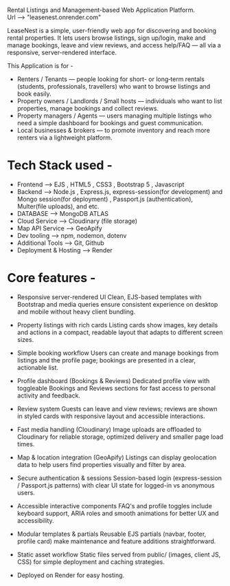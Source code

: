 Rental Listings and Management-based Web Application Platform.                       
Url --> "leasenest.onrender.com"

LeaseNest is a simple, user-friendly web app for discovering and booking rental properties.
It lets users browse listings, sign up/login, make and manage bookings, leave and view reviews, and access help/FAQ — all via a responsive, server-rendered interface.

This Application is for -

- Renters / Tenants — people looking for short- or long‑term rentals (students, professionals, travellers) who want to browse listings and book easily.
- Property owners / Landlords / Small hosts — individuals who want to list properties, manage bookings and collect reviews.
- Property managers / Agents — users managing multiple listings who need a simple dashboard for bookings and guest communication.
- Local businesses & brokers — to promote inventory and reach more renters via a lightweight platform.

# Tech Stack used - 

- Frontend --> EJS , HTML5 , CSS3 , Bootstrap 5 , Javascript
- Backend --> Node.js , Express.js, express-session(for development) and Mongo session(for deployment) , Passport.js (authentication), Multer(file uploads), and etc.
- DATABASE --> MongoDB ATLAS 
- Cloud Service --> Cloudinary (file storage)
- Map API Service --> GeoApify
- Dev tooling --> npm, nodemon, dotenv
- Additional Tools --> Git, Github
- Deployment & Hosting --> Render


# Core features - 

- Responsive server-rendered UI
Clean, EJS-based templates with Bootstrap and media queries ensure consistent experience on desktop and mobile without heavy client bundling.

- Property listings with rich cards
Listing cards show images, key details and actions in a compact, readable layout that adapts to different screen sizes.

- Simple booking workflow
Users can create and manage bookings from listings and the profile page; bookings are presented in a clear, actionable list.

- Profile dashboard (Bookings & Reviews)
Dedicated profile view with toggleable Bookings and Reviews sections for fast access to personal activity and feedback.

- Review system
Guests can leave and view reviews; reviews are shown in styled cards with responsive layout and accessible interactions.

- Fast media handling (Cloudinary)
Image uploads are offloaded to Cloudinary for reliable storage, optimized delivery and smaller page load times.

- Map & location integration (GeoApify)
Listings can display geolocation data to help users find properties visually and filter by area.

- Secure authentication & sessions
Session-based login (express-session / Passport.js patterns) with clear UI state for logged-in vs anonymous users.

- Accessible interactive components
FAQ's and profile toggles include keyboard support, ARIA roles and smooth animations for better UX and accessibility.

- Modular templates & partials
Reusable EJS partials (navbar, footer, profile card) make maintenance and feature additions straightforward.

- Static asset workflow
Static files served from public/ (images, client JS, CSS) for simple deployment and caching strategies.

- Deployed on Render for easy hosting.
